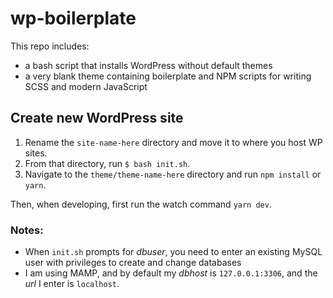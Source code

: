 # wp-boilerplate

This repo includes:

- a bash script that installs WordPress without default themes
- a very blank theme containing boilerplate and NPM scripts for writing SCSS and modern JavaScript

## Create new WordPress site

1. Rename the `site-name-here` directory and move it to where you host WP sites.
2. From that directory, run `$ bash init.sh`.
3. Navigate to the `theme/theme-name-here` directory and run `npm install` or `yarn`.

Then, when developing, first run the watch command `yarn dev`.

### Notes:

- When `init.sh` prompts for *dbuser*, you need to enter an existing MySQL user with privileges to create and change databases
- I am using MAMP, and by default my *dbhost* is `127.0.0.1:3306`, and the *url* I enter is `localhost`.